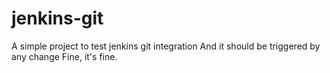 # jenkins-git

A simple project to test jenkins git integration
And it should be triggered by any change
Fine, it's fine.
